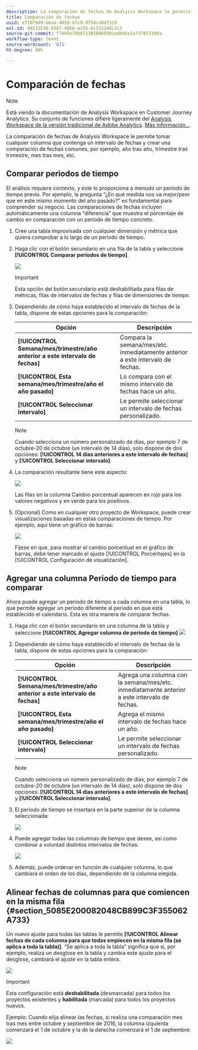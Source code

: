 ```yaml
---
description: La comparación de fechas de Analysis Workspace le permite tomar cualquier columna que contenga un intervalo de fechas y crear una comparación de fechas comunes, por ejemplo, año tras año, trimestre tras trimestre, mes tras mes, etc.
title: Comparación de fechas
uuid: ef18f9d9-b6ad-4859-b7c9-9750ca0df519
exl-id: 08113536-658f-486b-ac56-6c531240c3c2
source-git-commit: f74b5e79b6713050869301adb95e2a73705330da
workflow-type: tm+mt
source-wordcount: '671'
ht-degree: 98%

---
```


# Comparación de fechas

>[!NOTE]
>
>Está viendo la documentación de Analysis Workspace en Customer Journey Analytics. Su conjunto de funciones difiere ligeramente del [Analysis Workspace de la versión tradicional de Adobe Analytics](https://experienceleague.adobe.com/docs/analytics/analyze/analysis-workspace/home.html). [Más información...](/help/getting-started/cja-aa.md)

La comparación de fechas de Analysis Workspace le permite tomar cualquier columna que contenga un intervalo de fechas y crear una comparación de fechas comunes, por ejemplo, año tras año, trimestre tras trimestre, mes tras mes, etc.

## Comparar periodos de tiempo

El análisis requiere contexto, y este lo proporciona a menudo un periodo de tiempo previo. Por ejemplo, la pregunta “¿En qué medida nos va mejor/peor que en este mismo momento del año pasado?” es fundamental para comprender su negocio. Las comparaciones de fechas incluyen automáticamente una columna “diferencia” que muestra el porcentaje de cambio en comparación con un periodo de tiempo concreto.

1. Cree una tabla improvisada con cualquier dimensión y métrica que quiera comprobar a lo largo de un periodo de tiempo.
1. Haga clic con el botón secundario en una fila de la tabla y seleccione **[!UICONTROL Comparar periodos de tiempo]**.

   ![](assets/compare-time.png)

   >[!IMPORTANT]
   >
   >Esta opción del botón secundario está deshabilitada para filas de métricas, filas de intervalos de fechas y filas de dimensiones de tiempo.

1. Dependiendo de cómo haya establecido el intervalo de fechas de la tabla, dispone de estas opciones para la comparación:

   | Opción | Descripción |
   |---|---|
   | **[!UICONTROL Semana/mes/trimestre/año anterior a este intervalo de fechas]** | Compara la semana/mes/etc. inmediatamente anterior a este intervalo de fechas. |
   | **[!UICONTROL Esta semana/mes/trimestre/año el año pasado]** | Lo compara con el mismo intervalo de fechas hace un año. |
   | **[!UICONTROL Seleccionar intervalo]** | Le permite seleccionar un intervalo de fechas personalizado. |

   >[!NOTE]
   >
   >Cuando selecciona un número personalizado de días, por ejemplo 7 de octubre-20 de octubre (un intervalo de 14 días), solo dispone de dos opciones: **[!UICONTROL 14 días anteriores a este intervalo de fechas]** y **[!UICONTROL Seleccionar intervalo]**.

1. La comparación resultante tiene este aspecto:

   ![](assets/compare-time-result.png)

   Las filas en la columna Cambio porcentual aparecen en rojo para los valores negativos y en verde para los positivos.

1. (Opcional) Como en cualquier otro proyecto de Workspace, puede crear visualizaciones basadas en estas comparaciones de tiempo. Por ejemplo, aquí tiene un gráfico de barras:

   ![](assets/compare-time-barchart.png)

   Fíjese en que, para mostrar el cambio porcentual en el gráfico de barras, debe tener marcado el ajuste [!UICONTROL Porcentajes] en la [!UICONTROL Configuración de visualización].

## Agregar una columna Periodo de tiempo para comparar

Ahora puede agregar un periodo de tiempo a cada columna en una tabla, lo que permite agregar un periodo diferente al periodo en que está establecido el calendario. Esta es otra manera de comparar fechas.

1. Haga clic con el botón secundario en una columna de la tabla y seleccione **[!UICONTROL Agregar columna de periodo de tiempo]** ![](assets/add-time-period-column.png)

1. Dependiendo de cómo haya establecido el intervalo de fechas de la tabla, dispone de estas opciones para la comparación:

   | Opción | Descripción |
   |---|---|
   | **[!UICONTROL Semana/mes/trimestre/año anterior a este intervalo de fechas]** | Agrega una columna con la semana/mes/etc. inmediatamente anterior a este intervalo de fechas. |
   | **[!UICONTROL Esta semana/mes/trimestre/año el año pasado]** | Agrega el mismo intervalo de fechas hace un año. |
   | **[!UICONTROL Seleccionar intervalo]** | Le permite seleccionar un intervalo de fechas personalizado. |

   >[!NOTE]
   >
   >Cuando selecciona un número personalizado de días, por ejemplo 7 de octubre-20 de octubre (un intervalo de 14 días), solo dispone de dos opciones: **[!UICONTROL 14 días anteriores a este intervalo de fechas]** y **[!UICONTROL Seleccionar intervalo]**.

1. El periodo de tiempo se insertará en la parte superior de la columna seleccionada:

   ![](assets/add-time-period-column2.png)

1. Puede agregar todas las columnas de tiempo que desee, así como combinar a voluntad distintos intervalos de fechas:

   ![](assets/add-time-period-column4.png)

1. Además, puede ordenar en función de cualquier columna, lo que cambiará el orden de los días, dependiendo de la columna elegida.

## Alinear fechas de columnas para que comiencen en la misma fila {#section_5085E200082048CB899C3F355062A733}

Un nuevo ajuste para todas las tablas le permite **[!UICONTROL Alinear fechas de cada columna para que todas empiecen en la misma fila (se aplica a toda la tabla)]**. “Se aplica a toda la tabla” significa que si, por ejemplo, realiza un desglose en la tabla y cambia este ajuste para el desglose, cambiará el ajuste en la tabla entera.

![](assets/date-comparison-setting.png)

>[!IMPORTANT]
>
>Esta configuración está **deshabilitada** (desmarcada) para todos los proyectos existentes y **habilitada** (marcada) para todos los proyectos nuevos.

Ejemplo: Cuando elija alinear las fechas, si realiza una comparación mes tras mes entre octubre y septiembre de 2016, la columna izquierda comenzará el 1 de octubre y la de la derecha comenzará el 1 de septiembre:

![](assets/add-time-period-column3.png)

<!-- 

<p>See Jonny Moon's email from November 3. </p>

 -->
